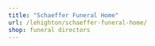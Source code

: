 ```yaml
---
title: "Schaeffer Funeral Home"
url: /lehighton/schaeffer-funeral-home/
shop: funeral directors
---
```

